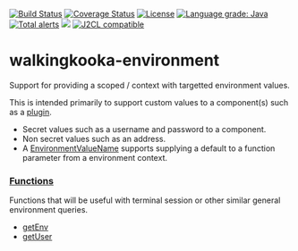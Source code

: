 [![Build Status](https://github.com/mP1/walkingkooka-environment/actions/workflows/build.yaml/badge.svg)](https://github.com/mP1/walkingkooka-environment/actions/workflows/build.yaml/badge.svg)
[![Coverage Status](https://coveralls.io/repos/github/mP1/walkingkooka-environment/badge.svg?branch=master)](https://coveralls.io/repos/github/mP1/walkingkooka-environment?branch=master)
[![License](https://img.shields.io/badge/License-Apache%202.0-blue.svg)](https://opensource.org/licenses/Apache-2.0)
[![Language grade: Java](https://img.shields.io/lgtm/grade/java/g/mP1/walkingkooka-environment.svg?logo=lgtm&logoWidth=18)](https://lgtm.com/projects/g/mP1/walkingkooka-environment/context:java)
[![Total alerts](https://img.shields.io/lgtm/alerts/g/mP1/walkingkooka-environment.svg?logo=lgtm&logoWidth=18)](https://lgtm.com/projects/g/mP1/walkingkooka-environment/alerts/)
![](https://tokei.rs/b1/github/mP1/walkingkooka-environment)
[![J2CL compatible](https://img.shields.io/badge/J2CL-compatible-brightgreen.svg)](https://github.com/mP1/j2cl-central)

# walkingkooka-environment
Support for providing a scoped / context with targetted environment values.

This is intended primarily to support custom values to a component(s) such as a [plugin](https://github.com/mP1/walkingkooka-plugin).

- Secret values such as a username and password to a component.
- Non secret values such as an address.
- A [EnvironmentValueName](https://github.com/mP1/walkingkooka-environment/blob/master/src/main/java/walkingkooka/environment/EnvironmentValueName.java) 
 supports supplying a default to a function parameter from a environment context.

### [Functions](https://github.com/mP1/walkingkooka-tree/blob/master/src/main/java/walkingkooka/tree/expression/function/ExpressionFunction.java)

Functions that will be useful with terminal session or other similar general environment queries.

- [getEnv](https://github.com/mP1/walkingkooka-environment/tree/master/src/main/java/walkingkooka/environment/expression/function/EnvironmentExpressionFunctionGetEnv.java)
- [getUser](https://github.com/mP1/walkingkooka-environment/tree/master/src/main/java/walkingkooka/environment/expression/function/EnvironmentExpressionFunctionGetUser.java)
